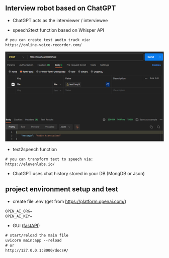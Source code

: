 ## Interview robot based on ChatGPT
- ChatGPT acts as the interviewer / interviewee

- speech2text function based on Whisper API
```
# you can create test audio track via:
https://online-voice-recorder.com/
```
![transcribed text display](img/image.png)

- text2speech function
```
# you can transform text to speech via:
https://elevenlabs.io/
```

- ChatGPT uses chat history stored in your DB (MongDB or Json)


## project environment setup and test

- create file .env (get from https://platform.openai.com/)
```
OPEN_AI_ORG=
OPEN_AI_KEY=
```

- GUI ([fastAPI](c:/Users/Steve/AppData/Local/Microsoft/Windows/INetCache/IE/JLD6YHZX/N8928GYB))
```
# start/reload the main file
uvicorn main:app --reload
# or 
http://127.0.0.1:8000/docs#/
```
